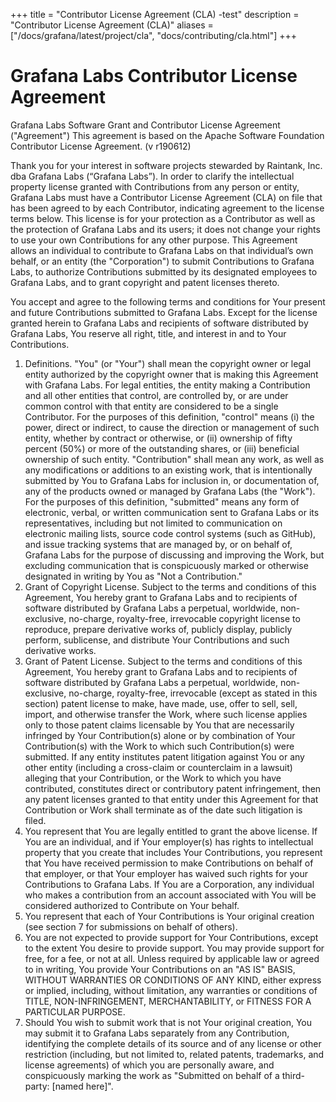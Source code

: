 +++
title = "Contributor License Agreement (CLA) -test"
description = "Contributor License Agreement (CLA)"
aliases = ["/docs/grafana/latest/project/cla", "docs/contributing/cla.html"]
+++
# Grafana Labs Contributor License Agreement

Grafana Labs
 Software Grant and Contributor License Agreement ("Agreement")
This agreement is based on the Apache Software Foundation Contributor License Agreement.
(v r190612)

Thank you for your interest in software projects stewarded by Raintank, Inc. dba Grafana Labs (“Grafana Labs”). In order to clarify the intellectual property license
 granted with Contributions from any person or entity, Grafana Labs
 must have a Contributor License Agreement (CLA) on file that has been
 agreed to by each Contributor, indicating agreement to the license terms
 below. This license is for your protection as a Contributor as well
 as the protection of Grafana Labs and its users; it does not change
 your rights to use your own Contributions for any other purpose.
 This Agreement allows an individual to contribute to Grafana Labs on that individual’s own behalf, or an entity (the "Corporation") to
 submit Contributions to Grafana Labs, to authorize Contributions
 submitted by its designated employees to Grafana Labs, and to grant
 copyright and patent licenses thereto.

You accept and agree to the following terms and conditions for Your
 present and future Contributions submitted to Grafana Labs. Except
 for the license granted herein to Grafana Labs and recipients of
 software distributed by Grafana Labs, You reserve all right, title,
 and interest in and to Your Contributions.
 1. Definitions.
 "You" (or "Your") shall mean the copyright owner or legal entity
 authorized by the copyright owner that is making this Agreement
 with Grafana Labs. For legal entities, the entity making a
 Contribution and all other entities that control, are controlled by,
 or are under common control with that entity are considered to be a
 single Contributor. For the purposes of this definition, "control"
 means (i) the power, direct or indirect, to cause the direction or
 management of such entity, whether by contract or otherwise, or
 (ii) ownership of fifty percent (50%) or more of the outstanding
 shares, or (iii) beneficial ownership of such entity.
 "Contribution" shall mean any work, as well as
 any modifications or additions to an existing work, that is intentionally
 submitted by You to Grafana Labs for inclusion in, or
 documentation of, any of the products owned or managed by Grafana Labs (the "Work"). For the purposes of this definition,
 "submitted" means any form of electronic, verbal, or written
 communication sent to Grafana Labs or its representatives,
 including but not limited to communication on electronic mailing
 lists, source code control systems (such as GitHub), and issue tracking systems
 that are managed by, or on behalf of, Grafana Labs for the
 purpose of discussing and improving the Work, but excluding
 communication that is conspicuously marked or otherwise designated
 in writing by You as "Not a Contribution."
 2. Grant of Copyright License. Subject to the terms and conditions
 of this Agreement, You hereby grant to Grafana Labs and to
 recipients of software distributed by Grafana Labs a perpetual,
 worldwide, non-exclusive, no-charge, royalty-free, irrevocable
 copyright license to reproduce, prepare derivative works of,
 publicly display, publicly perform, sublicense, and distribute
 Your Contributions and such derivative works.
 3. Grant of Patent License. Subject to the terms and conditions of
 this Agreement, You hereby grant to Grafana Labs and to recipients
 of software distributed by Grafana Labs a perpetual, worldwide,
 non-exclusive, no-charge, royalty-free, irrevocable (except as
 stated in this section) patent license to make, have made, use,
 offer to sell, sell, import, and otherwise transfer the Work,
 where such license applies only to those patent claims licensable
 by You that are necessarily infringed by Your Contribution(s)
 alone or by combination of Your Contribution(s) with the Work to
 which such Contribution(s) were submitted. If any entity institutes
 patent litigation against You or any other entity (including a
 cross-claim or counterclaim in a lawsuit) alleging that your
 Contribution, or the Work to which you have contributed, constitutes
 direct or contributory patent infringement, then any patent licenses
 granted to that entity under this Agreement for that Contribution or
 Work shall terminate as of the date such litigation is filed.
 4. You represent that You are legally entitled to grant the above
 license. If You are an individual, and if Your employer(s) has rights to intellectual property
 that you create that includes Your Contributions, you represent
 that You have received permission to make Contributions on behalf
 of that employer, or that Your employer has waived such rights for
 your Contributions to Grafana Labs.  If You are a Corporation, any individual who makes a contribution from an account associated with You will be considered authorized to Contribute on Your behalf.
 5. You represent that each of Your Contributions is Your original
 creation (see section 7 for submissions on behalf of others).
 6. You are not expected to provide support for Your Contributions,
 except to the extent You desire to provide support. You may provide
 support for free, for a fee, or not at all. Unless required by
 applicable law or agreed to in writing, You provide Your
 Contributions on an "AS IS" BASIS, WITHOUT WARRANTIES OR CONDITIONS
 OF ANY KIND, either express or implied, including, without
 limitation, any warranties or conditions of TITLE, NON-INFRINGEMENT,
 MERCHANTABILITY, or FITNESS FOR A PARTICULAR PURPOSE.
 7. Should You wish to submit work that is not Your original creation,
 You may submit it to Grafana Labs separately from any
 Contribution, identifying the complete details of its source and
 of any license or other restriction (including, but not limited
 to, related patents, trademarks, and license agreements) of which
 you are personally aware, and conspicuously marking the work as
 "Submitted on behalf of a third-party: [named here]".

